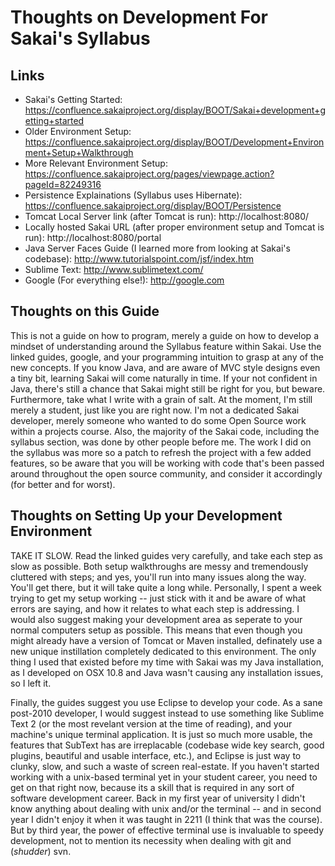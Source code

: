 Thoughts on Development For Sakai's Syllabus
============================================

Links
-----

* Sakai's Getting Started: https://confluence.sakaiproject.org/display/BOOT/Sakai+development+getting+started
* Older Environment Setup: https://confluence.sakaiproject.org/display/BOOT/Development+Environment+Setup+Walkthrough
* More Relevant Environment Setup: https://confluence.sakaiproject.org/pages/viewpage.action?pageId=82249316
* Persistence Explainations (Syllabus uses Hibernate): https://confluence.sakaiproject.org/display/BOOT/Persistence
* Tomcat Local Server link (after Tomcat is run): http://localhost:8080/
* Locally hosted Sakai URL (after proper environment setup and Tomcat is run): http://localhost:8080/portal
* Java Server Faces Guide (I learned more from looking at Sakai's codebase): http://www.tutorialspoint.com/jsf/index.htm
* Sublime Text: http://www.sublimetext.com/
* Google (For everything else!): http://google.com

Thoughts on this Guide
----------------------

This is not a guide on how to program, merely a guide on how to develop a mindset of understanding around the Syllabus feature within Sakai. Use the linked guides, google, and your programming intuition to grasp at any of the new concepts. If you know Java, and are aware of MVC style designs even a tiny bit, learning Sakai will come naturally in time. If your not confident in Java, there's still a chance that Sakai might still be right for you, but beware. Furthermore, take what I write with a grain of salt. At the moment, I'm still merely a student, just like you are right now. I'm not a dedicated Sakai developer, merely someone who wanted to do some Open Source work within a projects course. Also, the majority of the Sakai code, including the syllabus section, was done by other people before me. The work I did on the syllabus was more so a patch to refresh the project with a few added features, so be aware that you will be working with code that's been passed around throughout the open source community, and consider it accordingly (for better and for worst). 

Thoughts on Setting Up your Development Environment
---------------------------------------------------

TAKE IT SLOW. Read the linked guides very carefully, and take each step as slow as possible. Both setup walkthroughs are messy and tremendously cluttered with steps; and yes, you'll run into many issues along the way. You'll get there, but it will take quite a long while. Personally, I spent a week trying to get my setup working -- just stick with it and be aware of what errors are saying, and how it relates to what each step is addressing. I would also suggest making your development area as seperate to your normal computers setup as possible. This means that even though you might already have a version of Tomcat or Maven installed, definately use a new unique instillation completely dedicated to this environment. The only thing I used that existed before my time with Sakai was my Java installation, as I developed on OSX 10.8 and Java wasn't causing any installation issues, so I left it. 

Finally, the guides suggest you use Eclipse to develop your code. As a sane post-2010 developer, I would suggest instead to use something like Sublime Text 2 (or the most revelant version at the time of reading), and your machine's unique terminal application. It is just so much more usable, the features that SubText has are irreplacable (codebase wide key search, good plugins, beautiful and usable interface, etc.), and Eclipse is just way to clunky, slow, and such a waste of screen real-estate. If you haven't started working with a unix-based terminal yet in your student career, you need to get on that right now, because its a skill that is required in any sort of software development career. Back in my first year of university I didn't know anything about dealing with unix and/or the terminal -- and in second year I didn't enjoy it when it was taught in 2211 (I think that was the course). But by third year, the power of effective terminal use is invaluable to speedy development, not to mention its necessity when dealing with git and (*shudder*) svn.

